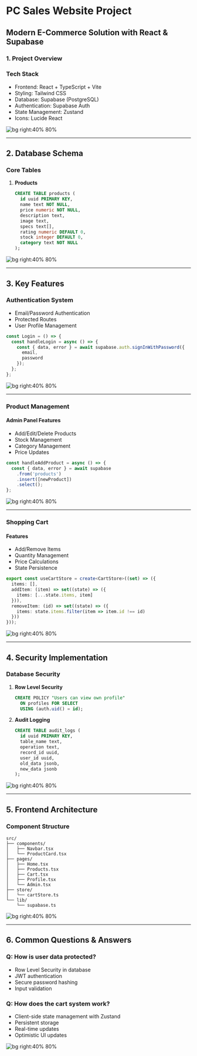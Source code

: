 # PC Sales Website Project
## Modern E-Commerce Solution with React & Supabase

### 1. Project Overview

### Tech Stack
- Frontend: React + TypeScript + Vite
- Styling: Tailwind CSS
- Database: Supabase (PostgreSQL)
- Authentication: Supabase Auth
- State Management: Zustand
- Icons: Lucide React

![bg right:40% 80%](https://images.unsplash.com/photo-1633356122544-f134324a6cee?auto=format&fit=crop&q=80&w=1000)

---

## 2. Database Schema

### Core Tables
1. **Products**
   ```sql
   CREATE TABLE products (
     id uuid PRIMARY KEY,
     name text NOT NULL,
     price numeric NOT NULL,
     description text,
     image text,
     specs text[],
     rating numeric DEFAULT 0,
     stock integer DEFAULT 0,
     category text NOT NULL
   );
   ```

![bg right:40% 80%](https://images.unsplash.com/photo-1558494949-ef010cbdcc31?auto=format&fit=crop&q=80&w=1000)

---

## 3. Key Features

### Authentication System
- Email/Password Authentication
- Protected Routes
- User Profile Management

```typescript
const Login = () => {
  const handleLogin = async () => {
    const { data, error } = await supabase.auth.signInWithPassword({
      email,
      password
    });
  };
};
```

![bg right:40% 80%](https://images.unsplash.com/photo-1560157368-946d9c8f7cb6?auto=format&fit=crop&q=80&w=1000)

---

### Product Management

#### Admin Panel Features
- Add/Edit/Delete Products
- Stock Management
- Category Management
- Price Updates

```typescript
const handleAddProduct = async () => {
  const { data, error } = await supabase
    .from('products')
    .insert([newProduct])
    .select();
};
```

![bg right:40% 80%](https://images.unsplash.com/photo-1460925895917-afdab827c52f?auto=format&fit=crop&q=80&w=1000)

---

### Shopping Cart

#### Features
- Add/Remove Items
- Quantity Management
- Price Calculations
- State Persistence

```typescript
export const useCartStore = create<CartStore>((set) => ({
  items: [],
  addItem: (item) => set((state) => ({
    items: [...state.items, item]
  })),
  removeItem: (id) => set((state) => ({
    items: state.items.filter(item => item.id !== id)
  }))
}));
```

![bg right:40% 80%](https://images.unsplash.com/photo-1557821552-17105176677c?auto=format&fit=crop&q=80&w=1000)

---

## 4. Security Implementation

### Database Security
1. **Row Level Security**
   ```sql
   CREATE POLICY "Users can view own profile"
     ON profiles FOR SELECT
     USING (auth.uid() = id);
   ```

2. **Audit Logging**
   ```sql
   CREATE TABLE audit_logs (
     id uuid PRIMARY KEY,
     table_name text,
     operation text,
     record_id uuid,
     user_id uuid,
     old_data jsonb,
     new_data jsonb
   );
   ```

![bg right:40% 80%](https://images.unsplash.com/photo-1555949963-ff9fe0c870eb?auto=format&fit=crop&q=80&w=1000)

---

## 5. Frontend Architecture

### Component Structure
```
src/
├── components/
│   ├── Navbar.tsx
│   └── ProductCard.tsx
├── pages/
│   ├── Home.tsx
│   ├── Products.tsx
│   ├── Cart.tsx
│   ├── Profile.tsx
│   └── Admin.tsx
├── store/
│   └── cartStore.ts
└── lib/
    └── supabase.ts
```

![bg right:40% 80%](https://images.unsplash.com/photo-1507238691740-187a5b1d37b8?auto=format&fit=crop&q=80&w=1000)

---

## 6. Common Questions & Answers

### Q: How is user data protected?
- Row Level Security in database
- JWT authentication
- Secure password hashing
- Input validation

### Q: How does the cart system work?
- Client-side state management with Zustand
- Persistent storage
- Real-time updates
- Optimistic UI updates

![bg right:40% 80%](https://images.unsplash.com/photo-1571171637578-41bc2dd41cd2?auto=format&fit=crop&q=80&w=1000)